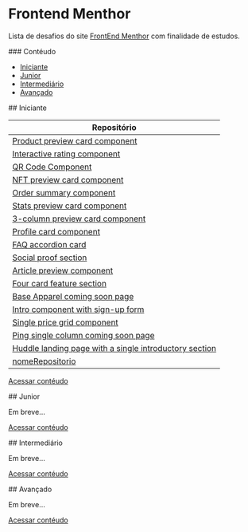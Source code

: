 
# Frontend Menthor

Lista de desafios do site [FrontEnd Menthor](https://www.frontendmentor.io/) com finalidade de estudos.


<a name="contéudo"> 
### Contéudo
</a>


- [Iniciante](#iniciante)
- [Junior](#junior)
- [Intermediário](#intermediário)
- [Avançado](#avançado)


<a name="iniciante"> 
## Iniciante 
</a>


|  Repositório                                                                                                                                  |
|-----------------------------------------------------------------------------------------------------------------------------------------------|
|[Product preview card component](https://github.com/BrunoSilvaFaria/Desafios-Front-End-Menthor/tree/main/Newbie/product-preview-card-component)|
| [Interactive rating component](link_repositorio)|
| [QR Code Component](link_repositorio) |
| [NFT preview card component](link_repositorio)|
| [Order summary component](link_repositorio)  |
| [Stats preview card component](link_repositorio)|
| [3-column preview card component](link_repositorio) |
| [Profile card component](link_repositorio) |
| [FAQ accordion card](link_repositorio)|
| [Social proof section](link_repositorio) |
| [Article preview component](link_repositorio)|
| [Four card feature section](link_repositorio)|
| [Base Apparel coming soon page](link_repositorio) |
| [Intro component with sign-up form](link_repositorio) |
| [Single price grid component](link_repositorio) |
| [Ping single column coming soon page](link_repositorio) |
| [Huddle landing page with a single introductory section](link_repositorio) |
| [nomeRepositorio](link_repositorio) |                                                                                                                                               


[Acessar contéudo](#contéudo)

<a name="junior"> 
## Junior
</a>

Em breve...


[Acessar contéudo](#contéudo)

<a name="intermediário"> 
## Intermediário
</a>

Em breve...

[Acessar contéudo](#contéudo)

<a name="avançado"> 
## Avançado
</a>

Em breve...

[Acessar contéudo](#contéudo)